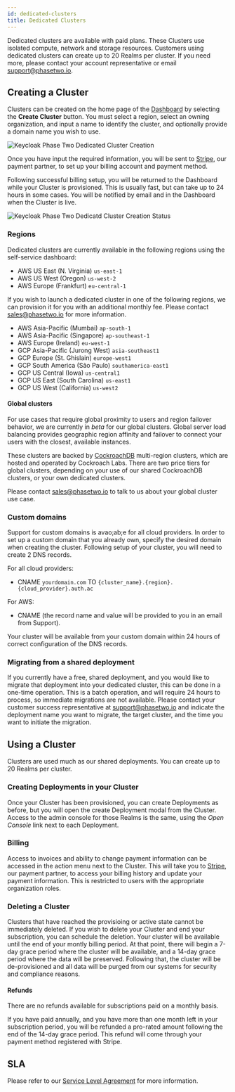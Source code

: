 ```yaml
---
id: dedicated-clusters
title: Dedicated Clusters
---
```


Dedicated clusters are available with paid plans. These Clusters use isolated compute, network and storage resources. Customers using dedicated clusters can create up to 20 Realms per cluster. If you need more, please contact your account representative or email [support@phasetwo.io](mailto:support@phasetwo.io).

## Creating a Cluster

Clusters can be created on the home page of the [Dashboard](https://phasetwo.io/dashboard/) by selecting the **Create Cluster** button. You must select a region, select an owning organization, and input a name to identify the cluster, and optionally provide a domain name you wish to use.

![Keycloak Phase Two Dedicated Cluster Creation](/docs/dedicated-clusters-create.png)

Once you have input the required information, you will be sent to [Stripe](https://stripe.com), our payment partner, to set up your billing account and payment method.

Following successful billing setup, you will be returned to the Dashboard while your Cluster is provisioned. This is usually fast, but can take up to 24 hours in some cases. You will be notified by email and in the Dashboard when the Cluster is live.

![Keycloak Phase Two Dedicatd Cluster Creation Status](/docs/dedicated-clusters-pending.png)

### Regions

Dedicated clusters are currently available in the following regions using the self-service dashboard:

- AWS US East (N. Virginia) `us-east-1`
- AWS US West (Oregon) `us-west-2`
- AWS Europe (Frankfurt) `eu-central-1`

If you wish to launch a dedicated cluster in one of the following regions, we can provision it for you with an additional monthly fee. Please contact [sales@phasetwo.io](mailto:sales@phasetwo.io) for more information.

- AWS Asia-Pacific (Mumbai) `ap-south-1`
- AWS Asia-Pacific (Singapore) `ap-southeast-1`
- AWS Europe (Ireland) `eu-west-1`
- GCP Asia-Pacific (Jurong West) `asia-southeast1`
- GCP Europe (St. Ghislain) `europe-west1`
- GCP South America (São Paulo) `southamerica-east1`
- GCP US Central (Iowa) `us-central1`
- GCP US East (South Carolina) `us-east1`
- GCP US West (California) `us-west2`

#### Global clusters

For use cases that require global proximity to users and region failover behavior, we are currently in _beta_ for our global clusters. Global server load balancing provides geographic region affinity and failover to connect your users with the closest, available instances.

These clusters are backed by [CockroachDB](https://www.cockroachlabs.com/) multi-region clusters, which are hosted and operated by Cockroach Labs. There are two price tiers for global clusters, depending on your use of our shared CockroachDB clusters, or your own dedicated clusters.

Please contact [sales@phasetwo.io](mailto:sales@phasetwo.io) to talk to us about your global cluster use case.

### Custom domains

Support for custom domains is avao;ab;e for all cloud providers. In order to set up a custom domain that you already own, specify the desired domain when creating the cluster. Following setup of your cluster, you will need to create 2 DNS records.

For all cloud providers:

- CNAME `yourdomain.com` TO `{cluster_name}.{region}.{cloud_provider}.auth.ac`

For AWS:

- CNAME (the record name and value will be provided to you in an email from Support).

Your cluster will be available from your custom domain within 24 hours of correct configuration of the DNS records.

### Migrating from a shared deployment

If you currently have a free, shared deployment, and you would like to migrate that deployment into your dedicated cluster, this can be done in a one-time operation. This is a batch operation, and will require 24 hours to process, so immediate migrations are not available. Please contact your customer success representative at [support@phasetwo.io](mailto:support@phasetwo.io) and indicate the deployment name you want to migrate, the target cluster, and the time you want to initiate the migration.

## Using a Cluster

Clusters are used much as our shared deployments. You can create up to 20 Realms per cluster.

### Creating Deployments in your Cluster

Once your Cluster has been provisioned, you can create Deployments as before, but you will open the create Deployment modal from the Cluster. Access to the admin console for those Realms is the same, using the _Open Console_ link next to each Deployment.

### Billing

Access to invoices and ability to change payment information can be accessed in the action menu next to the Cluster. This will take you to [Stripe](https://stripe.com), our payment partner, to access your billing history and update your payment information. This is restricted to users with the appropriate organization roles.

### Deleting a Cluster

Clusters that have reached the provisioing or active state cannot be immediately deleted. If you wish to delete your Cluster and end your subscription, you can schedule the deletion. Your cluster will be available until the end of your montly billing period. At that point, there will begin a 7-day grace period where the cluster will be available, and a 14-day grace period where the data will be preserved. Following that, the cluster will be de-provisioned and all data will be purged from our systems for security and compliance reasons.

#### Refunds

There are no refunds available for subscriptions paid on a monthly basis.

If you have paid annually, and you have more than one month left in your subscription period, you will be refunded a pro-rated amount following the end of the 14-day grace period. This refund will come through your payment method registered with Stripe.

## SLA

Please refer to our [Service Level Agreement](/company/sla) for more information.
